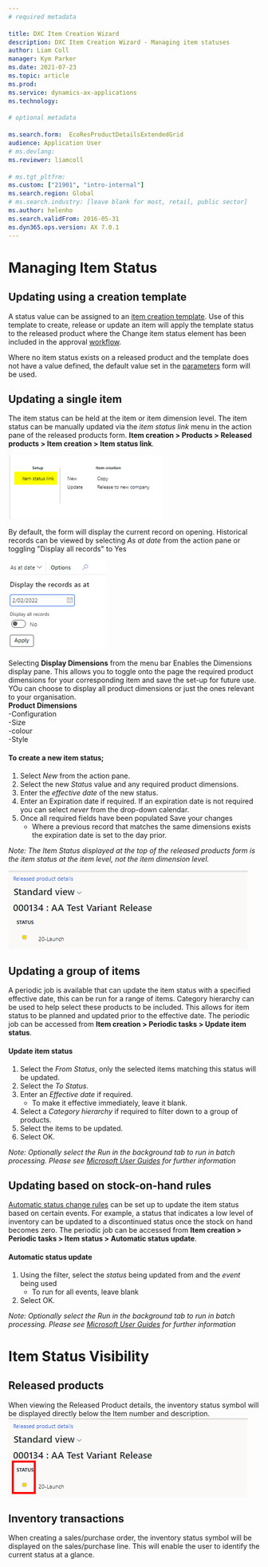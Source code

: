 ```yaml
---
# required metadata

title: DXC Item Creation Wizard
description: DXC Item Creation Wizard - Managing item statuses  
author: Liam Coll
manager: Kym Parker
ms.date: 2021-07-23
ms.topic: article
ms.prod: 
ms.service: dynamics-ax-applications
ms.technology: 

# optional metadata

ms.search.form:  EcoResProductDetailsExtendedGrid
audience: Application User
# ms.devlang: 
ms.reviewer: liamcoll

# ms.tgt_pltfrm: 
ms.custom: ["21901", "intro-internal"]
ms.search.region: Global
# ms.search.industry: [leave blank for most, retail, public sector]
ms.author: helenho
ms.search.validFrom: 2016-05-31
ms.dyn365.ops.version: AX 7.0.1
---
```


#	Managing Item Status

## Updating using a creation template

A status value can be assigned to an [item creation template](../SETUP/ITEM-CREATION/Item-creation-templates.md). Use of this template to create, release or update an item will apply the template status to the released product where the Change item status element has been included in the approval [workflow](../SETUP/Item-creation-workflows.md).

Where no item status exists on a released product and the template does not have a value defined, the default value set in the [parameters](../SETUP/Item-creation-parameters.md) form will be used.

## Updating a single item

The item status can be held at the item or item dimension level. The item status can be manually updated via the *item status link* menu in the action pane of the released products form. **Item creation > Products > Released products > Item creation > Item status link**.

![Item Status link](../IMAGES/Item-Status-Link-Tab.png)

By default, the form will display the current record on opening. Historical records can be viewed by selecting *As at date* from the action pane or toggling "Display all records" to Yes  

![Display-records-at](../IMAGES/Display-records-at.png)

Selecting **Display Dimensions** from the menu bar Enables the Dimensions display pane.  This allows you to toggle onto the page the required product dimensions for your corresponding item and save the set-up for future use. YOu can choose to display all product dimensions or just the ones relevant to your organisation. <br/>**Product Dimensions**<br/> -Configuration <br/> -Size <br/> -colour <br/> -Style<br/>


#### To create a new item status;
1. Select *New* from the action pane. 
2. Select the new *Status* value and any required product dimensions.
3. Enter the *effective date* of the new status.
4. Enter an Expiration date if required.  If an expiration date is not required you can select *never* from the drop-down calendar.
5. Once all required fields have been populated Save your changes 
    * Where a previous record that matches the same dimensions exists the expiration date is set to the day prior.

*Note: The Item Status displayed at the top of the released products form is the item status at the item level, not the item dimension level.*

![Item-Status-Level](../IMAGES/Item-Status-Level.png)

## Updating a group of items

A periodic job is available that can update the item status with a specified effective date, this can be run for a range of items. Category hierarchy can be used to help select these products to be included. This allows for item status to be planned and updated prior to the effective date. The periodic job can be accessed from **Item creation > Periodic tasks > Update item status**.

#### Update item status
1.	Select the *From Status*, only the selected items matching this status will be updated.
2.	Select the *To Status*.
3.	Enter an *Effective date* if required.  
    * To make it effective immediately, leave it blank.
4.	Select a *Category hierarchy* if required to filter down to a group of products.
5.	Select the items to be updated. 
6.	Select OK.

*Note: Optionally select the Run in the background tab to run in batch processing. Please see [Microsoft User Guides](https://docs.microsoft.com/en-us/dynamics365/fin-ops-core/dev-itpro/sysadmin/batch-processing-overview) for further information*

## Updating based on stock-on-hand rules

[Automatic status change rules](../SETUP/ITEM-SETUP/Automatic-status-change-rules.md) can be set up to update the item status based on certain events. For example, a status that indicates a low level of inventory can be updated to a discontinued status once the stock on hand becomes zero. The periodic job can be accessed from **Item creation > Periodic tasks > Item status > Automatic status update**.

#### Automatic status update
1.	Using the filter, select the *status* being updated from and the *event* being used
    * To run for all events, leave blank
2.	Select OK.

*Note: Optionally select the Run in the background tab to run in batch processing. Please see [Microsoft User Guides](https://docs.microsoft.com/en-us/dynamics365/fin-ops-core/dev-itpro/sysadmin/batch-processing-overview) for further information*

#	Item Status Visibility

## Released products
When viewing the Released Product details, the inventory status symbol will be displayed directly below the Item number and description.
![Inventory-statusl](../IMAGES/Inventory-status.png)

## Inventory transactions
When creating a sales/purchase order, the inventory status symbol will be displayed on the sales/purchase line. This will enable the user to identify the current status at a glance.
